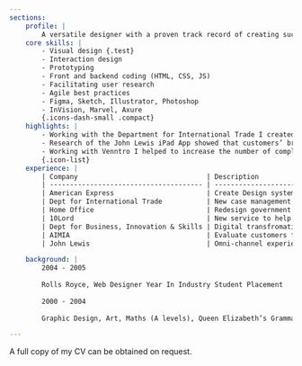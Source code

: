 ```yaml
---
sections:
    profile: |
        A versatile designer with a proven track record of creating successful services and products. I have a good mix of experience in frontend development, interaction design and user research. I'm committed to delivering intuitive designs for mobile apps and websites, using the most appropriate method to validate decisions. I enjoy solving problems whatever the medium.
    core skills: |
        - Visual design {.test}
        - Interaction design
        - Prototyping
        - Front and backend coding (HTML, CSS, JS)
        - Facilitating user research
        - Agile best practices
        - Figma, Sketch, Illustrator, Photoshop
        - InVision, Marvel, Axure
        {.icons-dash-small .compact}
    highlights: |
        - Working with the Department for International Trade I created a Design System which allowed them to develop and maintain their services during a digital transformation for customers importing and exporting goods in relation to the UK. The Design System enabled the team to create features quickly in a consistent manner while meeting customers needs across a broad range of persona types.
        - Research of the John Lewis iPad App showed that customers’ browsing habits were not fully supported. I organised workshops and tested new designs with customers. We succeeded in driving changes to the navigation and browsing of content which substantially increased sales and downloads. The iPad App gained a 4.5 rating on the App store.
        - Working with Venntro I helped to increase the number of complete profiles on their dating platform. To start only a small percentage of customers completed their profile. I interviewed customers to understand their dating habits and assessed usability pain points. By introducing users to the profile creation process earlier on we increased completed profiles by 4 times of what it was before.
        {.icon-list}
    experience: |
        | Company                                | Description                                                                                       | Sector  |
        | -------------------------------------- | ------------------------------------------------------------------------------------------------- | ------- |
        | American Express                       | Create Design system for online portal for choosing a card.                                       | Finance |
        | Dept for International Trade           | New case management system to help caseworkers process applications for export licenses.          | Public  |
        | Home Office                            | Redesign government service providing support to refugees seeking asylum.                         | Public  |
        | 10Lord                                 | New service to help provide a better renting experience between tenants, landlords and agents.    | Startup |
        | Dept for Business, Innovation & Skills | Digital transfromation of Grant funding platform used by research academics.                      | Public  |
        | AIMIA                                  | Evaluate customers feedback and opinion of Nectar iPhone and Android app to mitigate bad reviews. | Retail  |
        | John Lewis                             | Omni-channel experience for iPad, iPhone, Android and Web.                                        | Retail  |

    background: |
        2004 - 2005
        
        Rolls Royce, Web Designer Year In Industry Student Placement
        
        2000 - 2004
        
        Graphic Design, Art, Maths (A levels), Queen Elizabeth’s Grammar School

---
```


A full copy of my CV can be obtained on request.